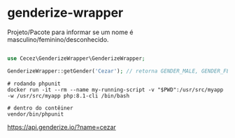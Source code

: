 # genderize-wrapper
Projeto/Pacote para informar se um nome é masculino/feminino/desconhecido.

```php

use Cecez\GenderizeWrapper\GenderizeWrapper;

GenderizeWrapper::getGender('Cezar'); // retorna GENDER_MALE, GENDER_FEMALE ou GENDER_UNKNOWN;

```

```shell
# rodando phpunit
docker run -it --rm --name my-running-script -v "$PWD":/usr/src/myapp -w /usr/src/myapp php:8.1-cli /bin/bash

# dentro do contêiner
vendor/bin/phpunit
```

https://api.genderize.io/?name=cezar
